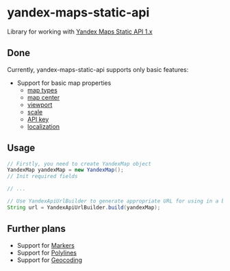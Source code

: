 yandex-maps-static-api
======================

Library for working with [Yandex Maps Static API 1.x](http://api.yandex.ru/maps/doc/staticapi/)

Done
----
Currently, yandex-maps-static-api supports only basic features:
- Support for basic map properties
  - [map types](http://api.yandex.ru/maps/doc/staticapi/1.x/dg/concepts/map_type.xml)
  - [map center](http://api.yandex.ru/maps/doc/staticapi/1.x/dg/concepts/map_center.xml)
  - [viewport](http://api.yandex.ru/maps/doc/staticapi/1.x/dg/concepts/map_viewport.xml)
  - [scale](http://api.yandex.ru/maps/doc/staticapi/1.x/dg/concepts/map_scale.xml)
  - [API key](http://api.yandex.ru/maps/form.xml)
  - [localization](http://api.yandex.ru/maps/doc/staticapi/1.x/dg/concepts/localization.xml)

Usage
-----
```Java
// Firstly, you need to create YandexMap object
YandexMap yandexMap = new YandexMap();
// Init required fields

// ...

// Use YandexApiUrlBuilder to generate appropriate URL for using in a browser or web component
String url = YandexApiUrlBuilder.build(yandexMap);
```
Further plans
-----
- Support for [Markers](http://api.yandex.ru/maps/doc/staticapi/1.x/dg/concepts/markers.xml)
- Support for [Polylines](http://api.yandex.ru/maps/doc/staticapi/1.x/dg/concepts/polylines.xml)
- Support for [Geocoding](http://api.yandex.ru/maps/doc/geocoder/desc/concepts/About.xml)

